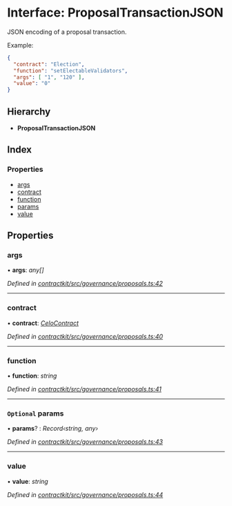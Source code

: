 # Interface: ProposalTransactionJSON

JSON encoding of a proposal transaction.

Example:
```json
{
  "contract": "Election",
  "function": "setElectableValidators",
  "args": [ "1", "120" ],
  "value": "0"
}
```

## Hierarchy

* **ProposalTransactionJSON**

## Index

### Properties

* [args](_contractkit_src_governance_proposals_.proposaltransactionjson.md#args)
* [contract](_contractkit_src_governance_proposals_.proposaltransactionjson.md#contract)
* [function](_contractkit_src_governance_proposals_.proposaltransactionjson.md#function)
* [params](_contractkit_src_governance_proposals_.proposaltransactionjson.md#optional-params)
* [value](_contractkit_src_governance_proposals_.proposaltransactionjson.md#value)

## Properties

###  args

• **args**: *any[]*

*Defined in [contractkit/src/governance/proposals.ts:42](https://github.com/celo-org/celo-monorepo/blob/master/packages/contractkit/src/governance/proposals.ts#L42)*

___

###  contract

• **contract**: *[CeloContract](../enums/_contractkit_src_base_.celocontract.md)*

*Defined in [contractkit/src/governance/proposals.ts:40](https://github.com/celo-org/celo-monorepo/blob/master/packages/contractkit/src/governance/proposals.ts#L40)*

___

###  function

• **function**: *string*

*Defined in [contractkit/src/governance/proposals.ts:41](https://github.com/celo-org/celo-monorepo/blob/master/packages/contractkit/src/governance/proposals.ts#L41)*

___

### `Optional` params

• **params**? : *Record‹string, any›*

*Defined in [contractkit/src/governance/proposals.ts:43](https://github.com/celo-org/celo-monorepo/blob/master/packages/contractkit/src/governance/proposals.ts#L43)*

___

###  value

• **value**: *string*

*Defined in [contractkit/src/governance/proposals.ts:44](https://github.com/celo-org/celo-monorepo/blob/master/packages/contractkit/src/governance/proposals.ts#L44)*
